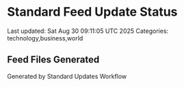 # Standard Feed Update Status
Last updated: Sat Aug 30 09:11:05 UTC 2025
Categories: technology,business,world

## Feed Files Generated

Generated by Standard Updates Workflow
